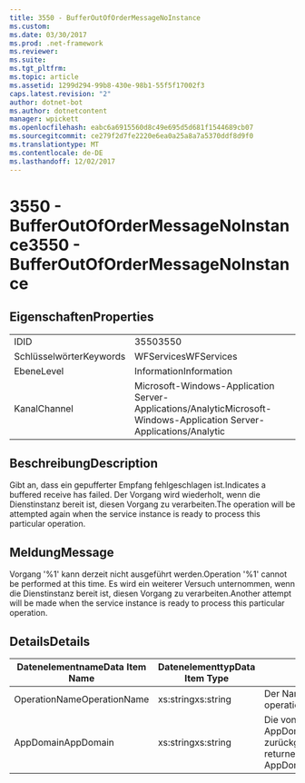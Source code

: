 ```yaml
---
title: 3550 - BufferOutOfOrderMessageNoInstance
ms.custom: 
ms.date: 03/30/2017
ms.prod: .net-framework
ms.reviewer: 
ms.suite: 
ms.tgt_pltfrm: 
ms.topic: article
ms.assetid: 1299d294-99b8-430e-98b1-55f5f17002f3
caps.latest.revision: "2"
author: dotnet-bot
ms.author: dotnetcontent
manager: wpickett
ms.openlocfilehash: eabc6a6915560d8c49e695d5d681f1544689cb07
ms.sourcegitcommit: ce279f2d7fe2220e6ea0a25a8a7a5370ddf8d9f0
ms.translationtype: MT
ms.contentlocale: de-DE
ms.lasthandoff: 12/02/2017
---
```

# <a name="3550---bufferoutofordermessagenoinstance"></a><span data-ttu-id="6a7a9-102">3550 - BufferOutOfOrderMessageNoInstance</span><span class="sxs-lookup"><span data-stu-id="6a7a9-102">3550 - BufferOutOfOrderMessageNoInstance</span></span>
## <a name="properties"></a><span data-ttu-id="6a7a9-103">Eigenschaften</span><span class="sxs-lookup"><span data-stu-id="6a7a9-103">Properties</span></span>  
  
|||  
|-|-|  
|<span data-ttu-id="6a7a9-104">ID</span><span class="sxs-lookup"><span data-stu-id="6a7a9-104">ID</span></span>|<span data-ttu-id="6a7a9-105">3550</span><span class="sxs-lookup"><span data-stu-id="6a7a9-105">3550</span></span>|  
|<span data-ttu-id="6a7a9-106">Schlüsselwörter</span><span class="sxs-lookup"><span data-stu-id="6a7a9-106">Keywords</span></span>|<span data-ttu-id="6a7a9-107">WFServices</span><span class="sxs-lookup"><span data-stu-id="6a7a9-107">WFServices</span></span>|  
|<span data-ttu-id="6a7a9-108">Ebene</span><span class="sxs-lookup"><span data-stu-id="6a7a9-108">Level</span></span>|<span data-ttu-id="6a7a9-109">Information</span><span class="sxs-lookup"><span data-stu-id="6a7a9-109">Information</span></span>|  
|<span data-ttu-id="6a7a9-110">Kanal</span><span class="sxs-lookup"><span data-stu-id="6a7a9-110">Channel</span></span>|<span data-ttu-id="6a7a9-111">Microsoft-Windows-Application Server-Applications/Analytic</span><span class="sxs-lookup"><span data-stu-id="6a7a9-111">Microsoft-Windows-Application Server-Applications/Analytic</span></span>|  
  
## <a name="description"></a><span data-ttu-id="6a7a9-112">Beschreibung</span><span class="sxs-lookup"><span data-stu-id="6a7a9-112">Description</span></span>  
 <span data-ttu-id="6a7a9-113">Gibt an, dass ein gepufferter Empfang fehlgeschlagen ist.</span><span class="sxs-lookup"><span data-stu-id="6a7a9-113">Indicates a buffered receive has failed.</span></span> <span data-ttu-id="6a7a9-114">Der Vorgang wird wiederholt, wenn die Dienstinstanz bereit ist, diesen Vorgang zu verarbeiten.</span><span class="sxs-lookup"><span data-stu-id="6a7a9-114">The operation will be attempted again when the service instance is ready to process this particular operation.</span></span>  
  
## <a name="message"></a><span data-ttu-id="6a7a9-115">Meldung</span><span class="sxs-lookup"><span data-stu-id="6a7a9-115">Message</span></span>  
 <span data-ttu-id="6a7a9-116">Vorgang '%1' kann derzeit nicht ausgeführt werden.</span><span class="sxs-lookup"><span data-stu-id="6a7a9-116">Operation '%1' cannot be performed at this time.</span></span> <span data-ttu-id="6a7a9-117">Es wird ein weiterer Versuch unternommen, wenn die Dienstinstanz bereit ist, diesen Vorgang zu verarbeiten.</span><span class="sxs-lookup"><span data-stu-id="6a7a9-117">Another attempt will be made when the service instance is ready to process this particular operation.</span></span>  
  
## <a name="details"></a><span data-ttu-id="6a7a9-118">Details</span><span class="sxs-lookup"><span data-stu-id="6a7a9-118">Details</span></span>  
  
|<span data-ttu-id="6a7a9-119">Datenelementname</span><span class="sxs-lookup"><span data-stu-id="6a7a9-119">Data Item Name</span></span>|<span data-ttu-id="6a7a9-120">Datenelementtyp</span><span class="sxs-lookup"><span data-stu-id="6a7a9-120">Data Item Type</span></span>|<span data-ttu-id="6a7a9-121">Beschreibung</span><span class="sxs-lookup"><span data-stu-id="6a7a9-121">Description</span></span>|  
|--------------------|--------------------|-----------------|  
|<span data-ttu-id="6a7a9-122">OperationName</span><span class="sxs-lookup"><span data-stu-id="6a7a9-122">OperationName</span></span>|<span data-ttu-id="6a7a9-123">xs:string</span><span class="sxs-lookup"><span data-stu-id="6a7a9-123">xs:string</span></span>|<span data-ttu-id="6a7a9-124">Der Name des Vorgangs.</span><span class="sxs-lookup"><span data-stu-id="6a7a9-124">The name of the operation.</span></span>|  
|<span data-ttu-id="6a7a9-125">AppDomain</span><span class="sxs-lookup"><span data-stu-id="6a7a9-125">AppDomain</span></span>|<span data-ttu-id="6a7a9-126">xs:string</span><span class="sxs-lookup"><span data-stu-id="6a7a9-126">xs:string</span></span>|<span data-ttu-id="6a7a9-127">Die von AppDomain.CurrentDomain.FriendlyName zurückgegebene Zeichenfolge.</span><span class="sxs-lookup"><span data-stu-id="6a7a9-127">The string returned by AppDomain.CurrentDomain.FriendlyName.</span></span>|
